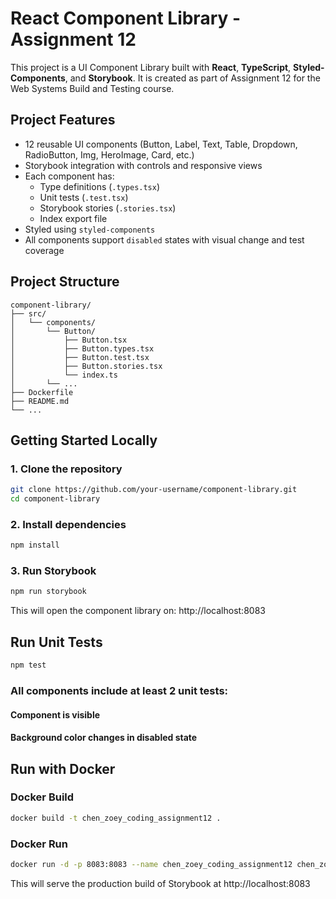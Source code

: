 # React Component Library - Assignment 12

This project is a UI Component Library built with **React**, **TypeScript**, **Styled-Components**, and **Storybook**. It is created as part of Assignment 12 for the Web Systems Build and Testing course.

## Project Features

- 12 reusable UI components (Button, Label, Text, Table, Dropdown, RadioButton, Img, HeroImage, Card, etc.)
- Storybook integration with controls and responsive views
- Each component has:
  - Type definitions (`.types.tsx`)
  - Unit tests (`.test.tsx`)
  - Storybook stories (`.stories.tsx`)
  - Index export file
- Styled using `styled-components`
- All components support `disabled` states with visual change and test coverage

## Project Structure

```text
component-library/
├── src/
│   └── components/
│       └── Button/
│           ├── Button.tsx
│           ├── Button.types.tsx
│           ├── Button.test.tsx
│           ├── Button.stories.tsx
│           └── index.ts
│       └── ...
├── Dockerfile
├── README.md
└── ...
```

## Getting Started Locally

### 1. Clone the repository

```bash
git clone https://github.com/your-username/component-library.git
cd component-library
```
### 2. Install dependencies
```bash
npm install
```
### 3. Run Storybook
```bash
npm run storybook
```
This will open the component library on: http://localhost:8083

## Run Unit Tests
```bash
npm test
```
### All components include at least 2 unit tests:
#### Component is visible
#### Background color changes in disabled state

## Run with Docker
### Docker Build
```bash
docker build -t chen_zoey_coding_assignment12 .
```
### Docker Run
```bash
docker run -d -p 8083:8083 --name chen_zoey_coding_assignment12 chen_zoey_coding_assignment12
```
This will serve the production build of Storybook at http://localhost:8083

